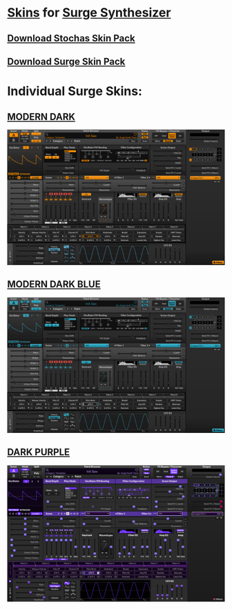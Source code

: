 # [Skins](https://surge-synthesizer.github.io/skin-library) for [Surge Synthesizer](https://surge-synthesizer.github.io/)

## [Download Stochas Skin Pack](https://github.com/rovingeye/surge-skins/releases/download/skins/stochas-skins.zip)

## [Download Surge Skin Pack](https://github.com/rovingeye/surge-skins/releases/download/skins/surge-skins.zip)

# Individual Surge Skins:

## [MODERN DARK](https://github.com/rovingeye/surge-skins/releases/download/skins/modern-dark-xt.surge-skin.zip)
![Modern Dark](/screenshots/modern-dark.png)

## [MODERN DARK BLUE](https://github.com/rovingeye/surge-skins/releases/download/skins/modern-dark-blue-xt.surge-skin.zip)
![Modern Dark Blue](/screenshots/modern-dark-blue.png)

## [DARK PURPLE](https://github.com/rovingeye/surge-skins/releases/download/skins/dark-purple-xt.surge-skin.zip)
![Dark Purple](/screenshots/dark-purple.png)
